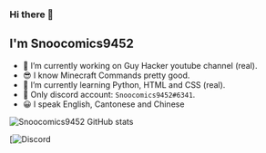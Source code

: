 ### Hi there 👋

## I'm Snoocomics9452

- 🔭 I’m currently working on Guy Hacker youtube channel (real).
- 😎 I know Minecraft Commands pretty good.
- 🌱 I’m currently learning Python, HTML and CSS (real).
- 💬 Only discord account: `Snoocomics9452#6341`.
- 😀 I speak English, Cantonese and Chinese

![Snoocomics9452 GitHub stats](https://github-readme-stats.vercel.app/api?username=SnooComics9452&show_icons=true&theme=radical)

[![Discord](https://discord.c99.nl/widget/theme-1/851708527638609930.png)
